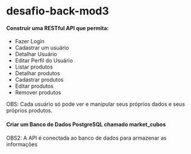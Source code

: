 # desafio-back-mod3

#### Construir uma RESTful API que permita:

- Fazer Login
- Cadastrar um usuário
- Detalhar Usuário
- Editar Perfil do Usuário
- Listar produtos
- Detalhar produtos
- Cadastrar produtos
- Editar produtos
- Remover produtos

OBS: Cada usuário só pode ver e manipular seus próprios dados e seus próprios produtos.

#### Criar um Banco de Dados PostgreSQL chamado market_cubos

OBS2: A API é conectada ao banco de dados para armazenar as informações
